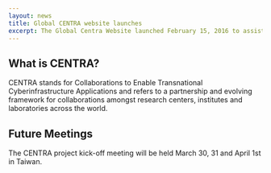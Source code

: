 ```yaml
---
layout: news
title: Global CENTRA website launches
excerpt: The Global Centra Website launched February 15, 2016 to assist worldwide collaborators reach their project goals
---
```


## What is CENTRA?
CENTRA stands for Collaborations to Enable Transnational Cyberinfrastructure Applications and refers to a partnership and evolving framework for collaborations amongst research centers, institutes and laboratories across the world.

## Future Meetings
The CENTRA project kick-off meeting will be held March 30, 31 and April 1st in Taiwan.